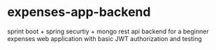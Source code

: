 # expenses-app-backend
sprint boot + spring securtiy + mongo rest api backend for a beginner expenses web application with basic JWT authorization and testing

